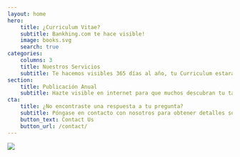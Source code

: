 ```yaml
---
layout: home
hero:
    title: ¿Curriculum Vitae?
    subtitle: Bankhing.com te hace visible!
    image: books.svg
    search: true
categories:
    columns: 3
    title: Nuestros Servicios 
    subtitle: Te hacemos visibles 365 días al año, tu Curriculum estará disponible para que cualquier empresa descubra tu talento.
section:
    title: Publicación Anual
    subtitle: Hazte visible en internet para que muchos descubran tu talento, por solo $9,900.
cta:
    title: ¿No encontraste una respuesta a tu pregunta?
    subtitle: Póngase en contacto con nosotros para obtener detalles sobre servicios adicionales y precios de trabajo personalizados.
    button_text: Contact Us   
    button_url: /contact/  
---
```


<a href="https://biz.payulatam.com/B0b9be499E43F46"><img src="http://www.payulatam.com/img-secure-2015/boton_pagar_mediano.png"></a>
